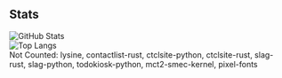 ## Stats
![GitHub Stats](https://github-readme-stats.vercel.app/api?username=ctcl-bregis&count_private=true&show_icons=true&theme=transparent&custom_title=CTCL)<br>
![Top Langs](https://github-readme-stats.vercel.app/api/top-langs/?username=ctcl-bregis&size_weight=1&count_weight=0&theme=transparent&langs_count=8&exclude_repo=lysine,contactlist-rust,ctclsite-python,ctclsite-rust,slag-rust,slag-python,todokiosk-python,mct2-smec-kernel,pixel-fonts)<br>
Not Counted: lysine, contactlist-rust, ctclsite-python, ctclsite-rust, slag-rust, slag-python, todokiosk-python, mct2-smec-kernel, pixel-fonts
<br>

